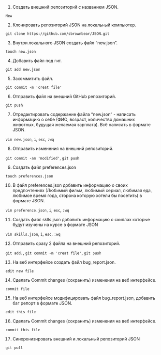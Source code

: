 1. Создать внешний репозиторий c названием JSON.

`New`

 2. Клонировать репозиторий JSON на локальный компьютер.

`git clone https://github.com/sbrownbear/JSON.git`

 3. Внутри локального JSON создать файл “new.json”.

`touch new.json`

 4. Добавить файл под гит.

`git add new.json`

 5. Закоммитить файл.

`git commit -m 'creat file'`

 6. Отправить файл на внешний GitHub репозиторий.

`git push`

 7. Отредактировать содержание файла “new.json” - написать информацию о себе (ФИО, возраст, количество домашних животных, будущая желаемая зарплата). Всё написать в 
формате JSON.

`vim new.json`, 
`i`,
`esc`,
`:wq`

 8. Отправить изменения на внешний репозиторий.

`git commit -am 'modified'`,
`git push`

 9. Создать файл preferences.json

`touch preferences.json`

 10. В файл preferences.json добавить информацию о своих предпочтениях (Любимый фильм, любимый сериал, любимая еда, любимое время года, сторона которую хотели бы посетить) в формате JSON.

`vim preference.json`,
`i`,
`esc`,
`:wq`

 11. Создать файл sklls.json добавить информацию о скиллах которые будут изучены на курсе в формате JSON

`vim skills.json`,
`i`,
`esc`,
`:wq`

 12. Отправить сразу 2 файла на внешний репозиторий.

`git add.`,
`git commit -m 'creat file'`,
`git push`

 13. На веб интерфейсе создать файл bug_report.json.

`edit new file`

 14. Сделать Commit changes (сохранить) изменения на веб интерфейсе.

`commit file`

 15. На веб интерфейсе модифицировать файл bug_report.json, добавить баг репорт в формате JSON.

`edit this file`

 16. Сделать Commit changes (сохранить) изменения на веб интерфейсе.

`commit this file`

 17. Синхронизировать внешний и локальный репозиторий JSON

`git pull`
